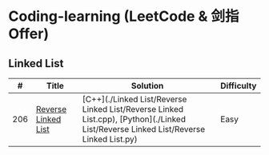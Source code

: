 
Coding-learning (LeetCode & 剑指Offer)
======


## Linked List

| # | Title | Solution | Difficulty |
|---| ----- | -------- | ---------- |
|206|[Reverse Linked List](https://leetcode-cn.com/problems/reverse-linked-list/)| [C++](./Linked List/Reverse Linked List/Reverse Linked List.cpp), [Python](./Linked List/Reverse Linked List/Reverse Linked List.py)|Easy|
